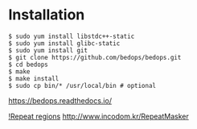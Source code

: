 # Installation
```
$ sudo yum install libstdc++-static
$ sudo yum install glibc-static
$ sudo yum install git
$ git clone https://github.com/bedops/bedops.git
$ cd bedops
$ make
$ make install
$ sudo cp bin/* /usr/local/bin # optional
```
<https://bedops.readthedocs.io/>


[!Repeat regions](./image/repeat_region.png)
<http://www.incodom.kr/RepeatMasker>
